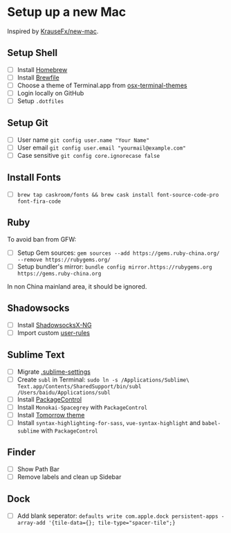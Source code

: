 # Setup up a new Mac

Inspired by [KrauseFx/new-mac](https://github.com/KrauseFx/new-mac).

## Setup Shell

- [ ] Install [Homebrew](https://brew.sh)
- [ ] Install [Brewfile](https://github.com/crispgm/dotfiles/blob/master/macOS/Brewfile)
- [ ] Choose a theme of Terminal.app from [osx-terminal-themes](https://github.com/lysyi3m/osx-terminal-themes)
- [ ] Login locally on GitHub
- [ ] Setup `.dotfiles`

## Setup Git

- [ ] User name `git config user.name "Your Name"`
- [ ] User email `git config user.email "yourmail@example.com"`
- [ ] Case sensitive `git config core.ignorecase false`

## Install Fonts

- [ ] `brew tap caskroom/fonts && brew cask install font-source-code-pro font-fira-code`

## Ruby

To avoid ban from GFW:

- [ ] Setup Gem sources: `gem sources --add https://gems.ruby-china.org/ --remove https://rubygems.org/`
- [ ] Setup bundler's mirror: `bundle config mirror.https://rubygems.org https://gems.ruby-china.org`

In non China mainland area, it should be ignored.

## Shadowsocks

- [ ] Install [ShadowsocksX-NG](https://github.com/shadowsocks/ShadowsocksX-NG)
- [ ] Import custom [user-rules](https://github.com/crispgm/dotfiles/tree/master/Shadowsocks)

## Sublime Text

- [ ] Migrate [.sublime-settings](https://github.com/crispgm/dotfiles/tree/master/macOS/Apps/Sublime)
- [ ] Create `subl` in Terminal: `sudo ln -s /Applications/Sublime\ Text.app/Contents/SharedSupport/bin/subl /Users/baidu/Applications/subl`
- [ ] Install [PackageControl](https://packagecontrol.io/)
- [ ] Install `Monokai-Spacegrey` with `PackageControl`
- [ ] Install [Tomorrow theme](https://github.com/chriskempson/tomorrow-theme.git)
- [ ] Install `syntax-highlighting-for-sass`, `vue-syntax-highlight` and `babel-sublime` with `PackageControl`

## Finder

- [ ] Show Path Bar
- [ ] Remove labels and clean up Sidebar

## Dock

- [ ] Add blank seperator: `defaults write com.apple.dock persistent-apps -array-add '{tile-data={}; tile-type="spacer-tile";}`
